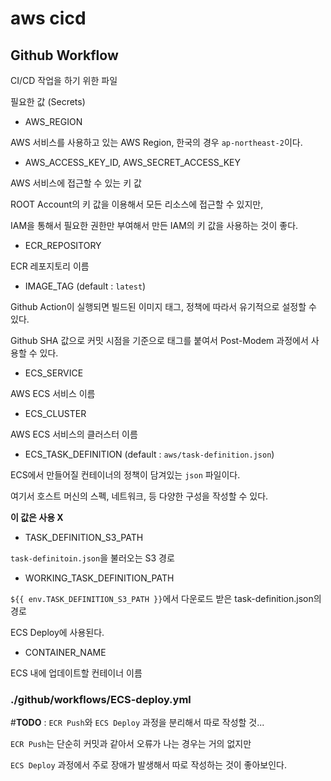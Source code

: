 # aws cicd

## Github Workflow

CI/CD 작업을 하기 위한 파일

필요한 값 (Secrets)

- AWS_REGION

AWS 서비스를 사용하고 있는 AWS Region, 한국의 경우 `ap-northeast-2`이다.

- AWS_ACCESS_KEY_ID, AWS_SECRET_ACCESS_KEY

AWS 서비스에 접근할 수 있는 키 값

ROOT Account의 키 값을 이용해서 모든 리소스에 접근할 수 있지만,

IAM을 통해서 필요한 권한만 부여해서 만든 IAM의 키 값을 사용하는 것이 좋다.

- ECR_REPOSITORY

ECR 레포지토리 이름

- IMAGE_TAG (default : `latest`)

Github Action이 실행되면 빌드된 이미지 태그, 정책에 따라서 유기적으로 설정할 수 있다.

Github SHA 값으로 커밋 시점을 기준으로 태그를 붙여서 Post-Modem 과정에서 사용할 수 있다.

- ECS_SERVICE

AWS ECS 서비스 이름

- ECS_CLUSTER

AWS ECS 서비스의 클러스터 이름

- ECS_TASK_DEFINITION (default : `aws/task-definition.json`)

ECS에서 만들어질 컨테이너의 정책이 담겨있는 `json` 파일이다.

여기서 호스트 머신의 스펙, 네트워크, 등 다양한 구성을 작성할 수 있다.

**이 값은 사용 X**

- TASK_DEFINITION_S3_PATH

`task-definitoin.json`을 불러오는 S3 경로

- WORKING_TASK_DEFINITION_PATH

`${{ env.TASK_DEFINITION_S3_PATH }}`에서 다운로드 받은 task-definition.json의 경로

ECS Deploy에 사용된다.

- CONTAINER_NAME

ECS 내에 업데이트할 컨테이너 이름

### ./github/workflows/ECS-deploy.yml

\#**TODO** : `ECR Push`와 `ECS Deploy` 과정을 분리해서 따로 작성할 것...

`ECR Push`는 단순히 커밋과 같아서 오류가 나는 경우는 거의 없지만

`ECS Deploy` 과정에서 주로 장애가 발생해서 따로 작성하는 것이 좋아보인다.

## 